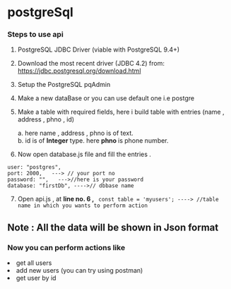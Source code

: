 # postgreSql
### Steps to use api

1. PostgreSQL JDBC Driver (viable with PostgreSQL 9.4+)
2. Download the most recent driver (JDBC 4.2) from: https://jdbc.postgresql.org/download.html

3. Setup the PostgreSQL pqAdmin
4. Make a new dataBase or you can use default one i.e postgre
5. Make a table with required fields, here i build table with entries (name , address , phno , id)

    <t/> a. here name , address , phno is of text.<br/>
    <t/> b. id is of <b>Integer</b> type.
    <t/> here <b>phno </b> is phone number.
    
6. Now open database.js file and fill the entries .
  ``` host: "localhost",
  user: "postgres",
  port: 2000,   ---> // your port no
  password: "",   --->//here is your password
  database: "firstDb", ---->// dbbase name 
  ```
  
  
7. Open api.js , at <b>line no. 6 , </b>
  ``` const table = 'myusers'; ----> //table name in which you wants to perform action```
<h2>Note : All the data will be shown in Json format </h2>
<t>
<h3>Now you can perform actions like</h3>
  <t/> <li>get all users</li>
  <t/> <li>add new users (you can try using postman)</li>
  <t/> <li>get user by id</li>
</t>
 
